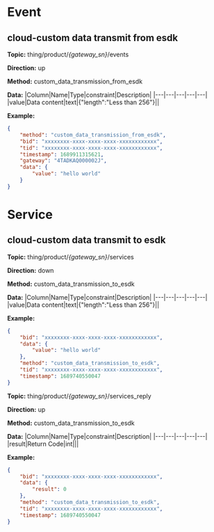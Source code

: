 




 # Event

## cloud-custom data transmit from esdk
**Topic:** thing/product/*{gateway_sn}*/events

**Direction:** up

**Method:** custom_data_transmission_from_esdk

**Data:** 
|Column|Name|Type|constraint|Description|
|---|---|---|---|---|
|value|Data content|text|{&#34;length&#34;:&#34;Less than 256&#34;}||

 

**Example:**
```json
{
	"method": "custom_data_transmission_from_esdk",
	"bid": "xxxxxxxx-xxxx-xxxx-xxxx-xxxxxxxxxxxx",
	"tid": "xxxxxxxx-xxxx-xxxx-xxxx-xxxxxxxxxxxx",
	"timestamp": 1689911315621,
	"gateway": "4TADKAQ000002J",
	"data": {
		"value": "hello world"
	}
}
```







 # Service

## cloud-custom data transmit to esdk



**Topic:** thing/product/*{gateway_sn}*/services

**Direction:** down

**Method:** custom_data_transmission_to_esdk

**Data:**
 |Column|Name|Type|constraint|Description| 
|---|---|---|---|---|
|value|Data content|text|{&#34;length&#34;:&#34;Less than 256&#34;}||

 

**Example:**
```json
{
	"bid": "xxxxxxxx-xxxx-xxxx-xxxx-xxxxxxxxxxxx",
	"data": {
		"value": "hello world"
	},
	"method": "custom_data_transmission_to_esdk",
	"tid": "xxxxxxxx-xxxx-xxxx-xxxx-xxxxxxxxxxxx",
	"timestamp": 1689740550047
}
```



**Topic:** thing/product/*{gateway_sn}*/services_reply

**Direction:** up

**Method:** custom_data_transmission_to_esdk

**Data:**
|Column|Name|Type|constraint|Description|
|---|---|---|---|---|
|result|Return Code|int|||

 

**Example:**
```json
{
	"bid": "xxxxxxxx-xxxx-xxxx-xxxx-xxxxxxxxxxxx",
	"data": {
		"result": 0
	},
	"method": "custom_data_transmission_to_esdk",
	"tid": "xxxxxxxx-xxxx-xxxx-xxxx-xxxxxxxxxxxx",
	"timestamp": 1689740550047
}
```






